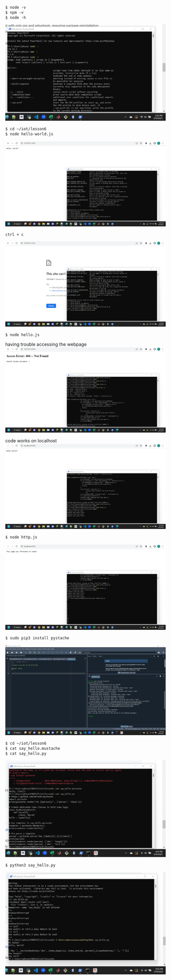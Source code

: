 ```
$ node -v
$ npm -v
$ node -h
```
![l6s01.png](images/l6s01.png)

```
$ cd ~/iot/lesson6
$ node hello-world.js
```
![l6s02.png](images/l6s02.png)

```
ctrl + c
```
![l6s03.png](images/l6s03.png)

```
$ node hello.js
```
having trouble accessing the webpage
![l6s04.png](images/l6s04.png)

code works on localhost
![l6s05.png](images/l6s05.png)

```
$ node http.js
```
![l6s06.png](images/l6s06.png)

```
$ sudo pip3 install pystache
```
![l6s07.png](images/l6s07.png)

```
$ cd ~/iot/lesson6
$ cat say_hello.mustache
$ cat say_hello.py
```
![l6s08.png](images/l6s08.png)

```
$ python3 say_hello.py
```
![l6s09.png](images/l6s09.png)
